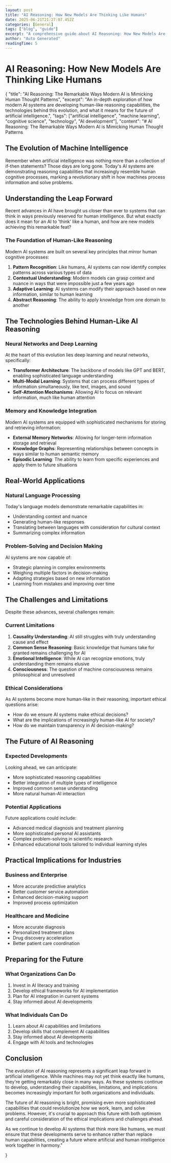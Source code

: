 ```yaml
---
layout: post
title: "AI Reasoning: How New Models Are Thinking Like Humans"
date: 2025-06-21T21:27:07.452Z
categories: [General]
tags: ["blog", "guide"]
excerpt: "A comprehensive guide about AI Reasoning: How New Models Are Thinking Like Humans"
author: "Auto Generated"
readingTime: 5
---
```


# AI Reasoning: How New Models Are Thinking Like Humans

{
  "title": "AI Reasoning: The Remarkable Ways Modern AI is Mimicking Human Thought Patterns",
  "excerpt": "An in-depth exploration of how modern AI systems are developing human-like reasoning capabilities, the technologies behind this evolution, and what it means for the future of artificial intelligence.",
  "tags": ["artificial intelligence", "machine learning", "cognitive science", "technology", "AI development"],
  "content": "# AI Reasoning: The Remarkable Ways Modern AI is Mimicking Human Thought Patterns

## The Evolution of Machine Intelligence

Remember when artificial intelligence was nothing more than a collection of if-then statements? Those days are long gone. Today's AI systems are demonstrating reasoning capabilities that increasingly resemble human cognitive processes, marking a revolutionary shift in how machines process information and solve problems.

## Understanding the Leap Forward

Recent advances in AI have brought us closer than ever to systems that can think in ways previously reserved for human intelligence. But what exactly does it mean for an AI to 'think' like a human, and how are new models achieving this remarkable feat?

### The Foundation of Human-Like Reasoning

Modern AI systems are built on several key principles that mirror human cognitive processes:

1. **Pattern Recognition**: Like humans, AI systems can now identify complex patterns across various types of data
2. **Contextual Understanding**: Modern models can grasp context and nuance in ways that were impossible just a few years ago
3. **Adaptive Learning**: AI systems can modify their approach based on new information, similar to human learning
4. **Abstract Reasoning**: The ability to apply knowledge from one domain to another

## The Technologies Behind Human-Like AI Reasoning

### Neural Networks and Deep Learning

At the heart of this evolution lies deep learning and neural networks, specifically:

- **Transformer Architecture**: The backbone of models like GPT and BERT, enabling sophisticated language understanding
- **Multi-Modal Learning**: Systems that can process different types of information simultaneously, like text, images, and sound
- **Self-Attention Mechanisms**: Allowing AI to focus on relevant information, much like human attention

### Memory and Knowledge Integration

Modern AI systems are equipped with sophisticated mechanisms for storing and retrieving information:

- **External Memory Networks**: Allowing for longer-term information storage and retrieval
- **Knowledge Graphs**: Representing relationships between concepts in ways similar to human semantic memory
- **Episodic Learning**: The ability to learn from specific experiences and apply them to future situations

## Real-World Applications

### Natural Language Processing

Today's language models demonstrate remarkable capabilities in:

- Understanding context and nuance
- Generating human-like responses
- Translating between languages with consideration for cultural context
- Summarizing complex information

### Problem-Solving and Decision Making

AI systems are now capable of:

- Strategic planning in complex environments
- Weighing multiple factors in decision-making
- Adapting strategies based on new information
- Learning from mistakes and improving over time

## The Challenges and Limitations

Despite these advances, several challenges remain:

### Current Limitations

1. **Causality Understanding**: AI still struggles with truly understanding cause and effect
2. **Common Sense Reasoning**: Basic knowledge that humans take for granted remains challenging for AI
3. **Emotional Intelligence**: While AI can recognize emotions, truly understanding them remains elusive
4. **Consciousness**: The question of machine consciousness remains philosophical and unresolved

### Ethical Considerations

As AI systems become more human-like in their reasoning, important ethical questions arise:

- How do we ensure AI systems make ethical decisions?
- What are the implications of increasingly human-like AI for society?
- How do we maintain transparency in AI decision-making?

## The Future of AI Reasoning

### Expected Developments

Looking ahead, we can anticipate:

- More sophisticated reasoning capabilities
- Better integration of multiple types of intelligence
- Improved common sense understanding
- More natural human-AI interaction

### Potential Applications

Future applications could include:

- Advanced medical diagnosis and treatment planning
- More sophisticated personal AI assistants
- Complex problem-solving in scientific research
- Enhanced educational tools tailored to individual learning styles

## Practical Implications for Industries

### Business and Enterprise

- More accurate predictive analytics
- Better customer service automation
- Enhanced decision-making support
- Improved process optimization

### Healthcare and Medicine

- More accurate diagnosis
- Personalized treatment plans
- Drug discovery acceleration
- Better patient care coordination

## Preparing for the Future

### What Organizations Can Do

1. Invest in AI literacy and training
2. Develop ethical frameworks for AI implementation
3. Plan for AI integration in current systems
4. Stay informed about AI developments

### What Individuals Can Do

1. Learn about AI capabilities and limitations
2. Develop skills that complement AI capabilities
3. Stay informed about AI developments
4. Engage with AI tools and technologies

## Conclusion

The evolution of AI reasoning represents a significant leap forward in artificial intelligence. While machines may not yet think exactly like humans, they're getting remarkably close in many ways. As these systems continue to develop, understanding their capabilities, limitations, and implications becomes increasingly important for both organizations and individuals.

The future of AI reasoning is bright, promising even more sophisticated capabilities that could revolutionize how we work, learn, and solve problems. However, it's crucial to approach this future with both optimism and careful consideration of the ethical implications and challenges ahead.

As we continue to develop AI systems that think more like humans, we must ensure that these developments serve to enhance rather than replace human capabilities, creating a future where artificial and human intelligence work together in harmony."

}